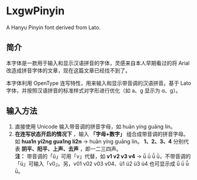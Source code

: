 # LxgwPinyin
A Hanyu Pinyin font derived from Lato.


## 简介
本字体是一款用于输入和显示汉语拼音的字体，灵感来自本人早期看过的将 Arial 改造成拼音字体的文章，现在这篇文章已经找不到了。

本字体利用 OpenType 连写特性，用来输入和显示带音调的汉语拼音。基于 Lato 字体，并按照汉语拼音的标准样式对字形进行优化（如 a、g 显示为 ɑ、ɡ）。

## 输入方法
1. 直接使用 Unicode 输入带音调的拼音字母，如 huān yíng guāng lín。
2. **在连写状态开启的情况下** ，输入 **「字母+数字」** 组合成带音调的拼音字母。如 **hua1n yi2ng gua1ng li2n** → huān yíng guāng lín。
**1、2、3、4** 分别代表 **阴平、阳平、上声、去声** ，即一二三四声。  
**注：** 带音调的「ü」可用「v」代替，如 **v1 v2 v3 v4** → ǖ ǘ ǚ ǜ，不带音调的「ü」可输入「v0」。另，v01 v02 v03 v04、ü1 ü2 ü3 ü4 也可显示成 ǖ ǘ ǚ ǜ。
